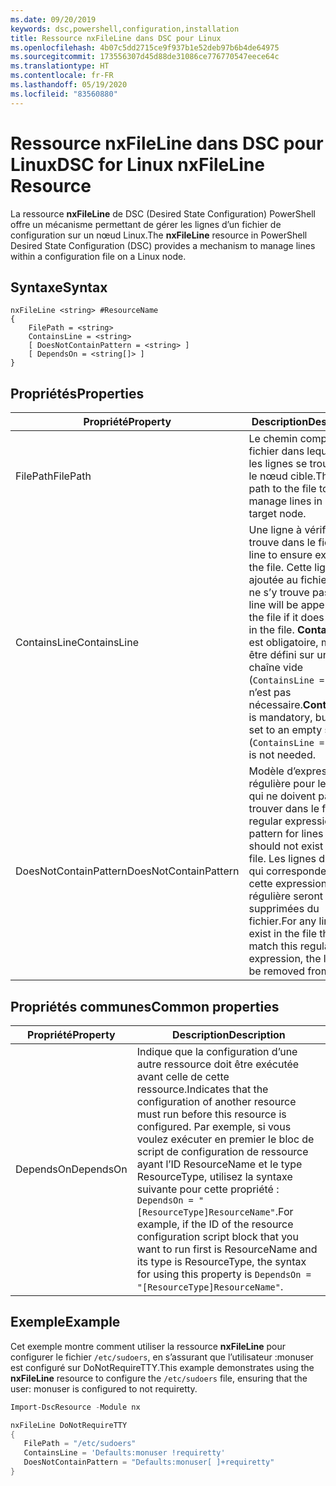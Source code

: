 ```yaml
---
ms.date: 09/20/2019
keywords: dsc,powershell,configuration,installation
title: Ressource nxFileLine dans DSC pour Linux
ms.openlocfilehash: 4b07c5dd2715ce9f937b1e52deb97b6b4de64975
ms.sourcegitcommit: 173556307d45d88de31086ce776770547eece64c
ms.translationtype: HT
ms.contentlocale: fr-FR
ms.lasthandoff: 05/19/2020
ms.locfileid: "83560880"
---
```

# <a name="dsc-for-linux-nxfileline-resource"></a><span data-ttu-id="388ca-103">Ressource nxFileLine dans DSC pour Linux</span><span class="sxs-lookup"><span data-stu-id="388ca-103">DSC for Linux nxFileLine Resource</span></span>

<span data-ttu-id="388ca-104">La ressource **nxFileLine** de DSC (Desired State Configuration) PowerShell offre un mécanisme permettant de gérer les lignes d’un fichier de configuration sur un nœud Linux.</span><span class="sxs-lookup"><span data-stu-id="388ca-104">The **nxFileLine** resource in PowerShell Desired State Configuration (DSC) provides a mechanism to manage lines within a configuration file on a Linux node.</span></span>

## <a name="syntax"></a><span data-ttu-id="388ca-105">Syntaxe</span><span class="sxs-lookup"><span data-stu-id="388ca-105">Syntax</span></span>

```Syntax
nxFileLine <string> #ResourceName
{
    FilePath = <string>
    ContainsLine = <string>
    [ DoesNotContainPattern = <string> ]
    [ DependsOn = <string[]> ]
}
```

## <a name="properties"></a><span data-ttu-id="388ca-106">Propriétés</span><span class="sxs-lookup"><span data-stu-id="388ca-106">Properties</span></span>

|<span data-ttu-id="388ca-107">Propriété</span><span class="sxs-lookup"><span data-stu-id="388ca-107">Property</span></span> |<span data-ttu-id="388ca-108">Description</span><span class="sxs-lookup"><span data-stu-id="388ca-108">Description</span></span> |
|---|---|
|<span data-ttu-id="388ca-109">FilePath</span><span class="sxs-lookup"><span data-stu-id="388ca-109">FilePath</span></span> |<span data-ttu-id="388ca-110">Le chemin complet du fichier dans lequel gérer les lignes se trouve sur le nœud cible.</span><span class="sxs-lookup"><span data-stu-id="388ca-110">The full path to the file to manage lines in on the target node.</span></span> |
|<span data-ttu-id="388ca-111">ContainsLine</span><span class="sxs-lookup"><span data-stu-id="388ca-111">ContainsLine</span></span> |<span data-ttu-id="388ca-112">Une ligne à vérifier se trouve dans le fichier.</span><span class="sxs-lookup"><span data-stu-id="388ca-112">A line to ensure exists in the file.</span></span> <span data-ttu-id="388ca-113">Cette ligne est ajoutée au fichier si elle ne s’y trouve pas.</span><span class="sxs-lookup"><span data-stu-id="388ca-113">This line will be appended to the file if it does not exist in the file.</span></span> <span data-ttu-id="388ca-114">**ContainsLine** est obligatoire, mais peut être défini sur une chaîne vide (`ContainsLine = ""`) s’il n’est pas nécessaire.</span><span class="sxs-lookup"><span data-stu-id="388ca-114">**ContainsLine** is mandatory, but can be set to an empty string (`ContainsLine = ""`) if it is not needed.</span></span> |
|<span data-ttu-id="388ca-115">DoesNotContainPattern</span><span class="sxs-lookup"><span data-stu-id="388ca-115">DoesNotContainPattern</span></span> |<span data-ttu-id="388ca-116">Modèle d’expression régulière pour les lignes qui ne doivent pas se trouver dans le fichier.</span><span class="sxs-lookup"><span data-stu-id="388ca-116">A regular expression pattern for lines that should not exist in the file.</span></span> <span data-ttu-id="388ca-117">Les lignes du fichier qui correspondent à cette expression régulière seront supprimées du fichier.</span><span class="sxs-lookup"><span data-stu-id="388ca-117">For any lines that exist in the file that match this regular expression, the line will be removed from the file.</span></span> |

## <a name="common-properties"></a><span data-ttu-id="388ca-118">Propriétés communes</span><span class="sxs-lookup"><span data-stu-id="388ca-118">Common properties</span></span>

|<span data-ttu-id="388ca-119">Propriété</span><span class="sxs-lookup"><span data-stu-id="388ca-119">Property</span></span> |<span data-ttu-id="388ca-120">Description</span><span class="sxs-lookup"><span data-stu-id="388ca-120">Description</span></span> |
|---|---|
|<span data-ttu-id="388ca-121">DependsOn</span><span class="sxs-lookup"><span data-stu-id="388ca-121">DependsOn</span></span> |<span data-ttu-id="388ca-122">Indique que la configuration d’une autre ressource doit être exécutée avant celle de cette ressource.</span><span class="sxs-lookup"><span data-stu-id="388ca-122">Indicates that the configuration of another resource must run before this resource is configured.</span></span> <span data-ttu-id="388ca-123">Par exemple, si vous voulez exécuter en premier le bloc de script de configuration de ressource ayant l’ID ResourceName et le type ResourceType, utilisez la syntaxe suivante pour cette propriété : `DependsOn = "[ResourceType]ResourceName"`.</span><span class="sxs-lookup"><span data-stu-id="388ca-123">For example, if the ID of the resource configuration script block that you want to run first is ResourceName and its type is ResourceType, the syntax for using this property is `DependsOn = "[ResourceType]ResourceName"`.</span></span> |

## <a name="example"></a><span data-ttu-id="388ca-124">Exemple</span><span class="sxs-lookup"><span data-stu-id="388ca-124">Example</span></span>

<span data-ttu-id="388ca-125">Cet exemple montre comment utiliser la ressource **nxFileLine** pour configurer le fichier `/etc/sudoers`, en s’assurant que l’utilisateur :monuser est configuré sur DoNotRequireTTY.</span><span class="sxs-lookup"><span data-stu-id="388ca-125">This example demonstrates using the **nxFileLine** resource to configure the `/etc/sudoers` file, ensuring that the user: monuser is configured to not requiretty.</span></span>

```powershell
Import-DscResource -Module nx

nxFileLine DoNotRequireTTY
{
   FilePath = "/etc/sudoers"
   ContainsLine = 'Defaults:monuser !requiretty'
   DoesNotContainPattern = "Defaults:monuser[ ]+requiretty"
}
```
